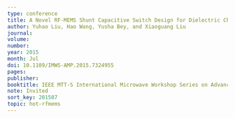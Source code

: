 ```yaml
---
type: conference
title: A Novel RF-MEMS Shunt Capacitive Switch Design for Dielectric Charging Mitigation
author: Yuhao Liu, Hao Wang, Yusha Bey, and Xiaoguang Liu
journal:
volume:
number:
year: 2015
month: Jul
doi: 10.1109/IMWS-AMP.2015.7324955
pages:
publisher:
booktitle: IEEE MTT-S International Microwave Workshop Series on Advanced Materials and Processes for RF and THz Applications
note: Invited
sort_key: 201507
topic: hot-rfmems
---
```

